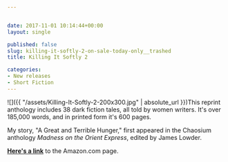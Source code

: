 ```yaml
---


date: 2017-11-01 10:14:44+00:00
layout: single

published: false
slug: killing-it-softly-2-on-sale-today-only__trashed
title: Killing It Softly 2

categories:
- New releases
- Short Fiction
---
```


![]({{ "/assets/Killing-It-Softly-2-200x300.jpg" | absolute_url }})This reprint anthology includes 38 dark fiction tales, all told by women writers. It's over 185,000 words, and in printed form it's 600 pages.

My story, "A Great and Terrible Hunger," first appeared in the Chaosium anthology _Madness on the Orient Express_, edited by James Lowder.

[**Here's a link**](https://www.amazon.com/Killing-Softly-Digital-Fiction-Anthology-ebook/dp/B076Z44WR7/ref=pd_rhf_se_p_img_1?_encoding=UTF8&psc=1&refRID=RTYPAXWATXTY58ZQAZW5) to the Amazon.com page.
